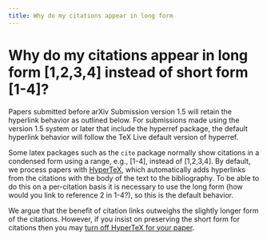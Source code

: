 ```yaml
---
title: Why do my citations appear in long form
---
```


# Why do my citations appear in long form [1,2,3,4] instead of short form [1-4]?

Papers submitted before arXiv Submission version 1.5 will retain the hyperlink behavior as outlined below. For submissions made using the version 1.5 system or later that include the hyperref package, the default hyperlink behavior will follow the TeX Live default version of hyperref.

Some latex packages such as the `cite` package normally show citations
in a condensed form using a range, e.g., [1-4], instead of
[1,2,3,4]. By default, we process papers with
[HyperTeX](http://arxiv.org/hypertex), which automatically adds
hyperlinks from the citations with the body of the text to the
bibliography. To be able to do this on a per-citation basis it is
necessary to use the long form (how would you link to reference 2 in
1-4?), so this is the default behavior.

We argue that the benefit of citation links outweighs the slightly
longer form of the citations. However, if you insist on preserving the
short form for citations then you may [turn off HyperTeX for your
paper](mistakes.md#nohypertex).

